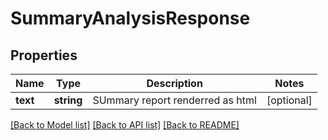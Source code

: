 # SummaryAnalysisResponse

## Properties
Name | Type | Description | Notes
------------ | ------------- | ------------- | -------------
**text** | **string** | SUmmary report renderred as html | [optional] 

[[Back to Model list]](../README.md#documentation-for-models) [[Back to API list]](../README.md#documentation-for-api-endpoints) [[Back to README]](../README.md)


